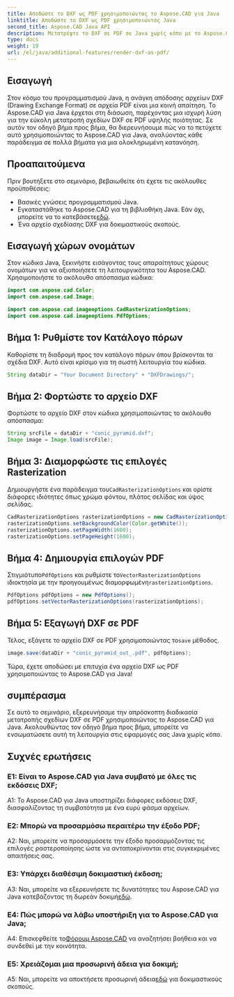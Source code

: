 ```yaml
---
title: Αποδώστε το DXF ως PDF χρησιμοποιώντας το Aspose.CAD για Java
linktitle: Αποδώστε το DXF ως PDF χρησιμοποιώντας Java
second_title: Aspose.CAD Java API
description: Μετατρέψτε το DXF σε PDF σε Java χωρίς κόπο με το Aspose.CAD. Ακολουθήστε τον βήμα προς βήμα οδηγό μας για απρόσκοπτη απόδοση.
type: docs
weight: 19
url: /el/java/additional-features/render-dxf-as-pdf/
---
```

## Εισαγωγή

Στον κόσμο του προγραμματισμού Java, η ανάγκη απόδοσης αρχείων DXF (Drawing Exchange Format) σε αρχεία PDF είναι μια κοινή απαίτηση. Το Aspose.CAD για Java έρχεται στη διάσωση, παρέχοντας μια ισχυρή λύση για την εύκολη μετατροπή σχεδίων DXF σε PDF υψηλής ποιότητας. Σε αυτόν τον οδηγό βήμα προς βήμα, θα διερευνήσουμε πώς να το πετύχετε αυτό χρησιμοποιώντας το Aspose.CAD για Java, αναλύοντας κάθε παράδειγμα σε πολλά βήματα για μια ολοκληρωμένη κατανόηση.

## Προαπαιτούμενα

Πριν βουτήξετε στο σεμινάριο, βεβαιωθείτε ότι έχετε τις ακόλουθες προϋποθέσεις:

- Βασικές γνώσεις προγραμματισμού Java.
-  Εγκαταστάθηκε το Aspose.CAD για τη βιβλιοθήκη Java. Εάν όχι, μπορείτε να το κατεβάσετε[εδώ](https://releases.aspose.com/cad/java/).
- Ένα αρχείο σχεδίασης DXF για δοκιμαστικούς σκοπούς.

## Εισαγωγή χώρων ονομάτων

Στον κώδικα Java, ξεκινήστε εισάγοντας τους απαραίτητους χώρους ονομάτων για να αξιοποιήσετε τη λειτουργικότητα του Aspose.CAD. Χρησιμοποιήστε το ακόλουθο απόσπασμα κώδικα:

```java
import com.aspose.cad.Color;
import com.aspose.cad.Image;

import com.aspose.cad.imageoptions.CadRasterizationOptions;
import com.aspose.cad.imageoptions.PdfOptions;
```

## Βήμα 1: Ρυθμίστε τον Κατάλογο πόρων

Καθορίστε τη διαδρομή προς τον κατάλογο πόρων όπου βρίσκονται τα σχέδια DXF. Αυτό είναι κρίσιμο για τη σωστή λειτουργία του κώδικα. 

```java
String dataDir = "Your Document Directory" + "DXFDrawings/";
```

## Βήμα 2: Φορτώστε το αρχείο DXF

Φορτώστε το αρχείο DXF στον κώδικα χρησιμοποιώντας το ακόλουθο απόσπασμα:

```java
String srcFile = dataDir + "conic_pyramid.dxf";
Image image = Image.load(srcFile);
```

## Βήμα 3: Διαμορφώστε τις επιλογές Rasterization

 Δημιουργήστε ένα παράδειγμα του`CadRasterizationOptions` και ορίστε διάφορες ιδιότητες όπως χρώμα φόντου, πλάτος σελίδας και ύψος σελίδας.

```java
CadRasterizationOptions rasterizationOptions = new CadRasterizationOptions();
rasterizationOptions.setBackgroundColor(Color.getWhite());
rasterizationOptions.setPageWidth(1600);
rasterizationOptions.setPageHeight(1600);
```

## Βήμα 4: Δημιουργία επιλογών PDF

 Στιγμιότυπο`PdfOptions` και ρυθμίστε το`VectorRasterizationOptions` ιδιοκτησία με την προηγουμένως διαμορφωμένη`rasterizationOptions`.

```java
PdfOptions pdfOptions = new PdfOptions();
pdfOptions.setVectorRasterizationOptions(rasterizationOptions);
```

## Βήμα 5: Εξαγωγή DXF σε PDF

 Τέλος, εξάγετε το αρχείο DXF σε PDF χρησιμοποιώντας το`save` μέθοδος.

```java
image.save(dataDir + "conic_pyramid_out_.pdf", pdfOptions);
```

Τώρα, έχετε αποδώσει με επιτυχία ένα αρχείο DXF ως PDF χρησιμοποιώντας το Aspose.CAD για Java!

## συμπέρασμα

Σε αυτό το σεμινάριο, εξερευνήσαμε την απρόσκοπτη διαδικασία μετατροπής σχεδίων DXF σε PDF χρησιμοποιώντας το Aspose.CAD για Java. Ακολουθώντας τον οδηγό βήμα προς βήμα, μπορείτε να ενσωματώσετε αυτή τη λειτουργία στις εφαρμογές σας Java χωρίς κόπο.

## Συχνές ερωτήσεις

### Ε1: Είναι το Aspose.CAD για Java συμβατό με όλες τις εκδόσεις DXF;

A1: Το Aspose.CAD για Java υποστηρίζει διάφορες εκδόσεις DXF, διασφαλίζοντας τη συμβατότητα με ένα ευρύ φάσμα αρχείων.

### Ε2: Μπορώ να προσαρμόσω περαιτέρω την έξοδο PDF;

A2: Ναι, μπορείτε να προσαρμόσετε την έξοδο προσαρμόζοντας τις επιλογές ραστεροποίησης ώστε να ανταποκρίνονται στις συγκεκριμένες απαιτήσεις σας.

### Ε3: Υπάρχει διαθέσιμη δοκιμαστική έκδοση;

 A3: Ναι, μπορείτε να εξερευνήσετε τις δυνατότητες του Aspose.CAD για Java κατεβάζοντας τη δωρεάν δοκιμή[εδώ](https://releases.aspose.com/).

### Ε4: Πώς μπορώ να λάβω υποστήριξη για το Aspose.CAD για Java;

 A4: Επισκεφθείτε το[Φόρουμ Aspose.CAD](https://forum.aspose.com/c/cad/19) να αναζητήσει βοήθεια και να συνδεθεί με την κοινότητα.

### Ε5: Χρειάζομαι μια προσωρινή άδεια για δοκιμή;

 A5: Ναι, μπορείτε να αποκτήσετε προσωρινή άδεια[εδώ](https://purchase.aspose.com/temporary-license/) για δοκιμαστικούς σκοπούς.